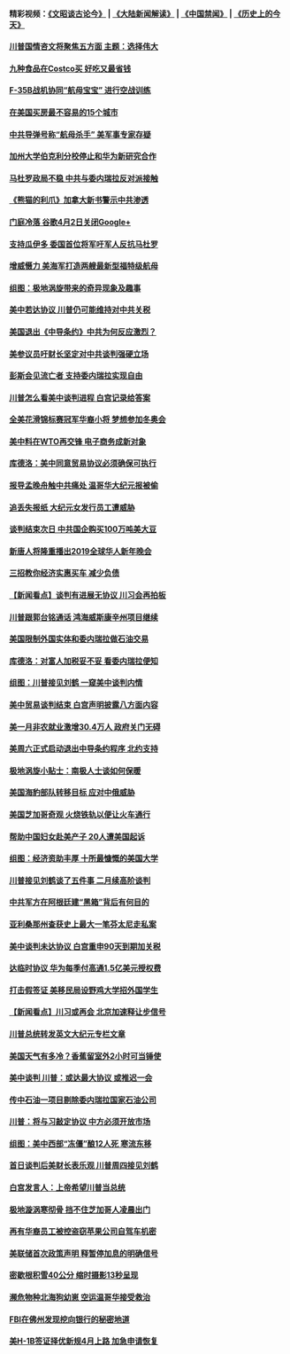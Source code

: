 #### 精彩视频：[《文昭谈古论今》](https://github.com/gfw-breaker/wenzhao) | [《大陆新闻解读》](https://github.com/gfw-breaker/ntdtv-comedy) | [《中国禁闻》](https://github.com/gfw-breaker/ntdtv-news) | [《历史上的今天》](https://github.com/gfw-breaker/today-in-history) 

#### [川普国情咨文将聚焦五方面 主题：选择伟大](../pages/nsc412/n11021501.md?t=02031412) 

#### [九种食品在Costco买 好吃又最省钱](../pages/nsc412/n11013272.md?t=02031412) 

#### [F-35B战机协同“航母宝宝” 进行空战训练](../pages/nsc412/n11020866.md?t=02031412) 

#### [在美国买房最不容易的15个城市](../pages/nsc412/n11019708.md?t=02031412) 

#### [中共导弹号称“航母杀手” 美军事专家存疑](../pages/nsc412/n11021488.md?t=02031412) 

#### [加州大学伯克利分校停止和华为新研究合作](../pages/nsc412/n11021086.md?t=02031412) 

#### [马杜罗政局不稳 中共与委内瑞拉反对派接触](../pages/nsc412/n11020719.md?t=02031412) 

#### [《熊猫的利爪》加拿大新书警示中共渗透](../pages/nsc412/n11020739.md?t=02031412) 

#### [门庭冷落 谷歌4月2日关闭Google+](../pages/nsc412/n11020806.md?t=02031412) 

#### [支持瓜伊多 委国首位将军吁军人反抗马杜罗](../pages/nsc412/n11020776.md?t=02031412) 

#### [增威慑力 美海军打造两艘最新型福特级航母](../pages/nsc412/n11020744.md?t=02031412) 

#### [组图：极地涡旋带来的奇异现象及趣事](../pages/nsc412/n11020731.md?t=02031412) 

#### [美中若达协议 川普仍可能维持对中共关税](../pages/nsc412/n11020625.md?t=02031412) 

#### [美国退出《中导条约》中共为何反应激烈？](../pages/nsc412/n11020569.md?t=02031412) 

#### [美参议员吁财长坚定对中共谈判强硬立场](../pages/nsc412/n11020440.md?t=02031412) 

#### [彭斯会见流亡者 支持委内瑞拉实现自由](../pages/nsc412/n11020031.md?t=02031412) 

#### [川普怎么看美中谈判进程 白宫记录给答案](../pages/nsc412/n11019682.md?t=02031412) 

#### [全美花滑锦标赛冠军华裔小将  梦想参加冬奥会](../pages/nsc412/n11019761.md?t=02031412) 

#### [美中料在WTO再交锋 电子商务成新对象](../pages/nsc412/n11018959.md?t=02031412) 

#### [库德洛：美中同意贸易协议必须确保可执行](../pages/nsc412/n11019036.md?t=02031412) 

#### [报导孟晚舟触中共痛处 温哥华大纪元报被偷](../pages/nsc412/n11019232.md?t=02031412) 

#### [追丢失报纸 大纪元女发行员工遭威胁](../pages/nsc412/n11019384.md?t=02031412) 

#### [谈判结束次日 中共国企购买100万吨美大豆](../pages/nsc412/n11019167.md?t=02031412) 

#### [新唐人将隆重播出2019全球华人新年晚会](../pages/nsc412/n11016043.md?t=02031412) 

#### [三招教你经济实惠买车 减少负债](../pages/nsc412/n11018732.md?t=02031412) 

#### [【新闻看点】谈判有进展无协议 川习会再拍板](../pages/nsc412/n11018718.md?t=02031412) 

#### [川普跟郭台铭通话 鸿海威斯康辛州项目继续](../pages/nsc412/n11018841.md?t=02031412) 

#### [美国限制外国实体和委内瑞拉做石油交易](../pages/nsc412/n11018353.md?t=02031412) 

#### [库德洛：对富人加税妥不妥 看委内瑞拉便知](../pages/nsc412/n11018735.md?t=02031412) 

#### [组图：川普接见刘鹤 一窥美中谈判内情](../pages/nsc412/n11018301.md?t=02031412) 

#### [美中贸易谈判结束 白宫声明披露八方面内容](../pages/nsc412/n11018681.md?t=02031412) 

#### [美一月非农就业激增30.4万人 政府关门无碍](../pages/nsc412/n11018450.md?t=02031412) 

#### [美周六正式启动退出中导条约程序 北约支持](../pages/nsc412/n11018405.md?t=02031412) 

#### [极地涡旋小贴士：南极人士谈如何保暖](../pages/nsc412/n11017984.md?t=02031412) 

#### [美国海豹部队转移目标 应对中俄威胁](../pages/nsc412/n11017801.md?t=02031412) 

#### [美国芝加哥奇观 火烧铁轨以便让火车通行](../pages/nsc412/n11017196.md?t=02031412) 

#### [帮助中国妇女赴美产子 20人遭美国起诉](../pages/nsc412/n11017068.md?t=02031412) 

#### [组图：经济资助丰厚 十所最慷慨的美国大学](../pages/nsc412/n11016519.md?t=02031412) 

#### [川普接见刘鹤谈了五件事 二月续高阶谈判](../pages/nsc412/n11016767.md?t=02031412) 

#### [中共军方在阿根廷建“黑箱”背后有何目的](../pages/nsc412/n11016689.md?t=02031412) 

#### [亚利桑那州查获史上最大一笔芬太尼走私案](../pages/nsc412/n11016442.md?t=02031412) 

#### [美中谈判未达协议 白宫重申90天到期加关税](../pages/nsc412/n11016604.md?t=02031412) 

#### [达临时协议 华为每季付高通1.5亿美元授权费](../pages/nsc412/n11016503.md?t=02031412) 

#### [打击假签证 美移民局设野鸡大学招外国学生](../pages/nsc412/n11016378.md?t=02031412) 

#### [【新闻看点】川习或再会 北京加速释让步信号](../pages/nsc412/n11016108.md?t=02031412) 

#### [川普总统转发英文大纪元专栏文章](../pages/nsc412/n11016258.md?t=02031412) 

#### [美国天气有多冷？香蕉留室外2小时可当锤使](../pages/nsc412/n11016264.md?t=02031412) 

#### [美中谈判 川普：或达最大协议 或推迟一会](../pages/nsc412/n11016270.md?t=02031412) 

#### [传中石油一项目剔除委内瑞拉国家石油公司](../pages/nsc412/n11015982.md?t=02031412) 

#### [川普：将与习敲定协议 中方必须开放市场](../pages/nsc412/n11015814.md?t=02031412) 

#### [组图：美中西部“冻僵”酿12人死 寒流东移](../pages/nsc412/n11015675.md?t=02031412) 

#### [首日谈判后美财长表乐观 川普周四接见刘鹤](../pages/nsc412/n11015436.md?t=02031412) 

#### [白宫发言人：上帝希望川普当总统](../pages/nsc412/n11015016.md?t=02031412) 

#### [极地漩涡寒彻骨 挡不住芝加哥人凌晨出门](../pages/nsc412/n11014521.md?t=02031412) 

#### [再有华裔员工被控盗窃苹果公司自驾车机密](../pages/nsc412/n11014629.md?t=02031412) 

#### [美联储首次政策声明 释暂停加息的明确信号](../pages/nsc412/n11013829.md?t=02031412) 

#### [密歇根积雪40公分 缩时摄影13秒呈现](../pages/nsc412/n11014064.md?t=02031412) 

#### [濒危物种北海狗幼崽 空运温哥华接受救治](../pages/nsc412/n11014164.md?t=02031412) 

#### [FBI在佛州发现挖向银行的秘密地道](../pages/nsc412/n11013871.md?t=02031412) 

#### [美H-1B签证择优新规4月上路 加急申请恢复](../pages/nsc412/n11013875.md?t=02031412) 


